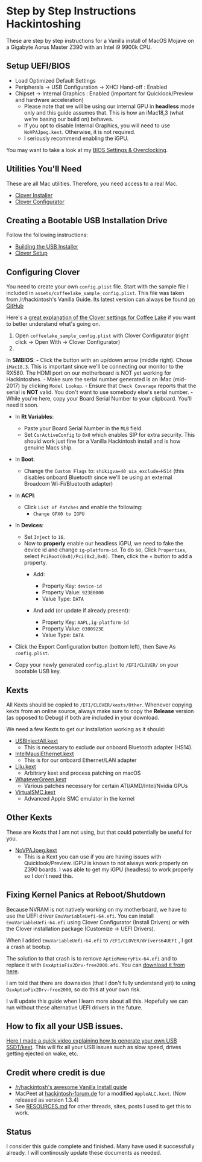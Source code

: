 # Step by Step Instructions Hackintoshing

These are step by step instructions for a Vanilla install of MacOS Mojave on a Gigabyte Aorus Master Z390 with an Intel i9 9900k CPU.


## Setup UEFI/BIOS

* Load Optimized Default Settings
* Peripherals → USB Configuration → XHCI Hand-off : Enabled
* Chipset → Internal Graphics : Enabled (important for Quicklook/Preview and hardware acceleration)
    - Please note that we will be using our internal GPU in **headless** mode only and this guide assumes that. This is how an iMac18,3 (what we're basing our build on) behaves.
    - If you opt to disable Internal Graphics, you will need to use `NoVPAJpeg.kext`. Otherwise, it is not required.
    - I seriously recommend enabling the iGPU.

You may want to take a look at my [BIOS Settings & Overclocking](BIOS_SETTINGS.md).

## Utilities You'll Need

These are all Mac utilities. Therefore, you need access to a real Mac.

* [Clover Installer](https://github.com/Dids/clover-builder/releases)
* [Clover Configurator](https://mackie100projects.altervista.org/download-clover-configurator/)


## Creating a Bootable USB Installation Drive

Follow the following instructions:

* [Building the USB Installer](https://hackintosh.gitbook.io/-r-hackintosh-vanilla-desktop-guide/building-the-usb-installer)
* [Clover Setup](https://hackintosh.gitbook.io/-r-hackintosh-vanilla-desktop-guide/clover-setup)

## Configuring Clover

You need to create your own `config.plist` file. Start with the sample file I included in `assets/coffeelake_sample_config.plist`. This file was taken from /r/hackintosh's Vanilla Guide. Its latest version can always be found [on GitHub](https://github.com/corpnewt/Hackintosh-Guide/blob/master/Configs/CoffeeLake/config.plist)

Here's a [great explanation of the Clover settings for Coffee Lake](https://hackintosh.gitbook.io/-r-hackintosh-vanilla-desktop-guide/config.plist-per-hardware/coffee-lake) if you want to better understand what's going on.

1. Open `coffeelake_sample_config.plist` with Clover Configurator (right click → Open With → Clover Configurator)
2.


 In **SMBIOS**:
    - Click the button with an up/down arrow (middle right). Chose `iMac18,3`. This is important since we'll be connecting our monitor to the RX580. The HDMI port on our motherboard is NOT yet working for Hackintoshes.
    - Make sure the serial number generated is an iMac (mid-2017) by clicking `Model Lookup`. 
    - Ensure that `Check Coverage` reports that the serial is **NOT** valid. You don't want to use somebody else's serial number.
    - While you're here, copy your Board Serial Number to your clipboard. You'll need it soon.
* In **Rt Variables**:
    - Paste your Board Serial Number in the `MLB` field.
    - Set `CsrActiveConfig` to `0x0` which enables SIP for extra security. This should work just fine for a Vanilla Hackintosh install and is how genuine Macs ship.
* In **Boot**:
    - Change the `Custom Flags` to: `shikigva=40 uia_exclude=HS14` (this disables onboard Bluetooth since we'll be using an external Broadcom Wi-Fi/Bluetooth adapter)
* In **ACPI**:
    - Click `List of Patches` and enable the following:
        + `Change GFX0 to IGPU`
* In **Devices**:
    - Set `Inject` to `16`.
    - Now to **properly** enable our headless iGPU, we need to fake the device id and change `ig-platform-id`. To do so, Click `Properties`, select `PciRoot(0x0)/Pci(0x2,0x0)`. Then, click the + button to add a property.    
      - Add:
          + Property Key: `device-id`
          + Property Value: `923E0000`
          + Value Type: `DATA`
    
      - And add (or update if already present):
          + Property Key: `AAPL,ig-platform-id`
          + Property Value: `0300923E`
          + Value Type: `DATA`

* Click the Export Configuration button (bottom left), then Save As `config.plist`.
* Copy your newly generated `config.plist` to `/EFI/CLOVER/` on your bootable USB key.

## Kexts

All Kexts should be copied to `/EFI/CLOVER/kexts/Other`. Whenever copying kexts from an online source, always make sure to copy the **Release** version (as opposed to Debug) if both are included in your download.

We need a few Kexts to get our installation working as it should:

* [USBInjectAll.kext](https://bitbucket.org/RehabMan/os-x-usb-inject-all/downloads/)
    - This is necessary to exclude our onboard Bluetooth adapter (HS14).
* [IntelMausiEthernet.kext](https://bitbucket.org/RehabMan/os-x-intel-network/downloads/)
    -  This is for our onboard Ethernet/LAN adapter
* [Lilu.kext](https://github.com/acidanthera/Lilu/releases)
    -  Arbitrary kext and process patching on macOS
* [WhateverGreen.kext](https://github.com/acidanthera/WhateverGreen/releases)
    -  Various patches necessary for certain ATI/AMD/Intel/Nvidia GPUs
* [VirtualSMC.kext](https://github.com/acidanthera/VirtualSMC/releases)
    - Advanced Apple SMC emulator in the kernel

## Other Kexts

These are Kexts that I am not using, but that could potentially be useful for you.

* [NoVPAJpeg.kext](https://github.com/vulgo/NoVPAJpeg/releases)
    - This is a Kext you can use if you are having issues with Quicklook/Preview. iGPU is known to not always work properly on Z390 boards. I was able to get my iGPU (headless) to work properly so I don't need this.


## Fixing Kernel Panics at Reboot/Shutdown

Because NVRAM is not natively working on my motherboard, we have to use the UEFI driver `EmuVariableUefi-64.efi`. You can install `EmuVariableUefi-64.efi` using Clover Configurator (Install Drivers) or with the Clover installation package (Customize → UEFI Drivers).

When I added `EmuVariableUefi-64.efi` to `/EFI/CLOVER/drivers64UEFI` , I got a crash at bootup. 

The solution to that crash is to remove `AptioMemoryFix-64.efi` and to replace it with `OsxAptioFix2Drv-free2000.efi`. You can [download it from here](https://www.dropbox.com/s/d74tdymovdxmlly/OsxAptioFix2Drv-free2000.efi?dl=0).

I am told that there are downsides (that I don't fully understand yet) to using `OsxAptioFix2Drv-free2000`, so do this at your own risk.

I will update this guide when I learn more about all this. Hopefully we can run without these alternative UEFI drivers in the future.


## How to fix all your USB issues.

[Here I made a quick video explaining how to generate your own USB SSDT/kext](https://youtu.be/j3V7szXZZTc). This will fix all your USB issues such as slow speed, drives getting ejected on wake, etc.



## Credit where credit is due

* [/r/hackintosh's awesome Vanilla Install guide](https://hackintosh.gitbook.io/-r-hackintosh-vanilla-desktop-guide/)
* MacPeet at [hackintosh-forum.de](https://www.hackintosh-forum.de) for a modified `AppleALC.kext`. (Now released as version 1.3.4)
* See [RESOURCES.md](RESOURCES.md) for other threads, sites, posts I used to get this to work.

## Status

I consider this guide complete and finished. Many have used it successfully already. I will continously update these documents as needed.
